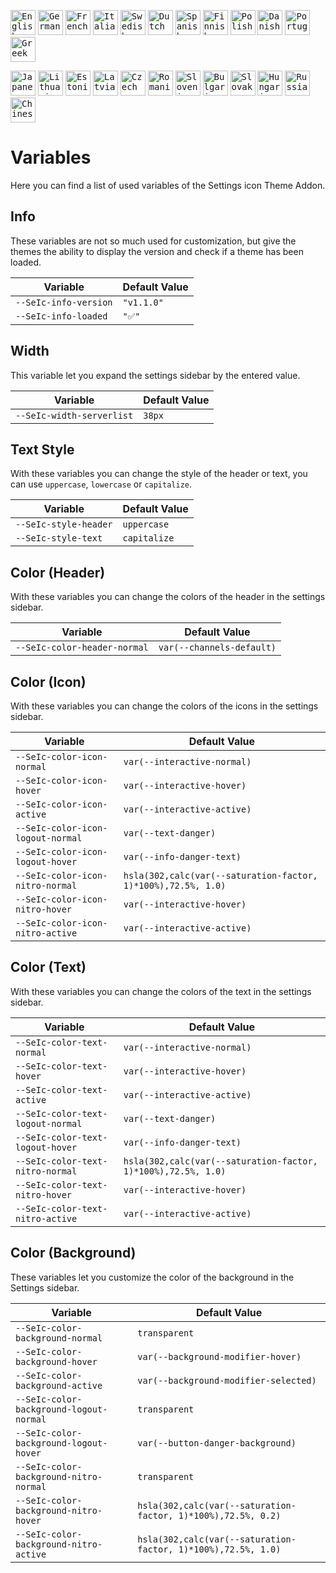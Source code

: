<kbd>[<img title="English" alt="English" src="https://crearts-community.github.io/Assets/languages/english.png" width="40">](readme.md)</kbd>
<kbd>[<img title="German" alt="German" src="https://crearts-community.github.io/Assets/languages/german.png" width="40">](.github/docs/translations/variables/german.md)</kbd>
<kbd>[<img title="French" alt="French" src="https://crearts-community.github.io/Assets/languages/french.png" width="40">](.github/docs/translations/variables/french.md)</kbd>
<kbd>[<img title="Italian" alt="Italian" src="https://crearts-community.github.io/Assets/languages/italian.png" width="40">](.github/docs/translations/variables/italian.md)</kbd>
<kbd>[<img title="Swedish" alt="Swedish" src="https://crearts-community.github.io/Assets/languages/swedish.png" width="40">](.github/docs/translations/variables/swedish.md)</kbd>
<kbd>[<img title="Dutch" alt="Dutch" src="https://crearts-community.github.io/Assets/languages/dutch.png" width="40">](.github/docs/translations/variables/dutch.md)</kbd>
<kbd>[<img title="Spanish" alt="Spanish" src="https://crearts-community.github.io/Assets/languages/spanish.png" width="40">](.github/docs/translations/variables/spanish.md)</kbd>
<kbd>[<img title="Finnish" alt="Finnish" src="https://crearts-community.github.io/Assets/languages/finnish.png" width="40">](.github/docs/translations/variables/finnish.md)</kbd>
<kbd>[<img title="Polish" alt="Polish" src="https://crearts-community.github.io/Assets/languages/polish.png" width="40">](.github/docs/translations/variables/polish.md)</kbd>
<kbd>[<img title="Danish" alt="Danish" src="https://crearts-community.github.io/Assets/languages/danish.png" width="40">](.github/docs/translations/variables/danish.md)</kbd>
<kbd>[<img title="Portuguese" alt="Portuguese" src="https://crearts-community.github.io/Assets/languages/portuguese.png" width="40">](.github/docs/translations/variables/portuguese.md)</kbd>
<kbd>[<img title="Greek" alt="Greek" src="https://crearts-community.github.io/Assets/languages/greek.png" width="40">](.github/docs/translations/variables/greek.md)</kbd>

<kbd>[<img title="Japanese" alt="Japanese" src="https://crearts-community.github.io/Assets/languages/japanese.png" width="40">](.github/docs/translations/variables/japanese.md)</kbd>
<kbd>[<img title="Lithuanian" alt="Lithuanian" src="https://crearts-community.github.io/Assets/languages/lithuanian.png" width="40">](.github/docs/translations/variables/lithuanian.md)</kbd>
<kbd>[<img title="Estonian" alt="Estonian" src="https://crearts-community.github.io/Assets/languages/estonian.png" width="40">](.github/docs/translations/variables/estonian.md)</kbd>
<kbd>[<img title="Latvian" alt="Latvian" src="https://crearts-community.github.io/Assets/languages/latvian.png" width="40">](.github/docs/translations/variables/latvian.md)</kbd>
<kbd>[<img title="Czech" alt="Czech" src="https://crearts-community.github.io/Assets/languages/czech.png" width="40">](.github/docs/translations/variables/czech.md)</kbd>
<kbd>[<img title="Romanian" alt="Romanian" src="https://crearts-community.github.io/Assets/languages/romanian.png" width="40">](.github/docs/translations/variables/romanian.md)</kbd>
<kbd>[<img title="Slovenian" alt="Slovenian" src="https://crearts-community.github.io/Assets/languages/slovenian.png" width="40">](.github/docs/translations/variables/slovenian.md)</kbd>
<kbd>[<img title="Bulgarian" alt="Bulgarian" src="https://crearts-community.github.io/Assets/languages/bulgarian.png" width="40">](.github/docs/translations/variables/bulgarian.md)</kbd>
<kbd>[<img title="Slovak" alt="Slovak" src="https://crearts-community.github.io/Assets/languages/slovak.png" width="40">](.github/docs/translations/variables/slovak.md)</kbd>
<kbd>[<img title="Hungarian" alt="Hungarian" src="https://crearts-community.github.io/Assets/languages/hungarian.png" width="40">](.github/docs/translations/variables/hungarian.md)</kbd>
<kbd>[<img title="Russian" alt="Russian" src="https://crearts-community.github.io/Assets/languages/russian.png" width="40">](.github/docs/translations/variables/russian.md)</kbd>
<kbd>[<img title="Chinese" alt="Chinese" src="https://crearts-community.github.io/Assets/languages/chinese.png" width="40">](.github/docs/translations/variables/chinese.md)</kbd>


# Variables

Here you can find a list of used variables of the Settings icon Theme Addon.

## Info

These variables are not so much used for customization, but give the themes the ability to display the version and check if a theme has been loaded.

| Variable | Default Value |
| ------------- | ------------- |
| ```--SeIc-info-version``` | ```"v1.1.0"``` |
| ```--SeIc-info-loaded``` | ```"✅"``` |

## Width

This variable let you expand the settings sidebar by the entered value.

| Variable | Default Value |
| ------------- | ------------- |
| ```--SeIc-width-serverlist``` | ```38px``` |

## Text Style

With these variables you can change the style of the header or text, you can use ``uppercase``, ``lowercase`` or ``capitalize``.

| Variable | Default Value
| ------------- | ------------- |
| ```--SeIc-style-header``` | ```uppercase``` |
| ```--SeIc-style-text``` | ```capitalize``` |

## Color (Header)

With these variables you can change the colors of the header in the settings sidebar.

| Variable | Default Value |
| ------------- | ------------- |
| ```--SeIc-color-header-normal``` | ```var(--channels-default)``` |

## Color (Icon)

With these variables you can change the colors of the icons in the settings sidebar.

| Variable | Default Value |
| ------------- | ------------- |
| ```--SeIc-color-icon-normal``` | ```var(--interactive-normal)``` |
| ```--SeIc-color-icon-hover``` | ```var(--interactive-hover)``` |
| ```--SeIc-color-icon-active``` | ```var(--interactive-active)``` |
| ```--SeIc-color-icon-logout-normal``` | ```var(--text-danger)``` |
| ```--SeIc-color-icon-logout-hover``` | ```var(--info-danger-text)``` |
| ```--SeIc-color-icon-nitro-normal``` | ```hsla(302,calc(var(--saturation-factor, 1)*100%),72.5%, 1.0)``` |
| ```--SeIc-color-icon-nitro-hover``` | ```var(--interactive-hover)``` |
| ```--SeIc-color-icon-nitro-active``` | ```var(--interactive-active)``` |

## Color (Text)

With these variables you can change the colors of the text in the settings sidebar.

| Variable | Default Value |
| ------------- | ------------- |
| ```--SeIc-color-text-normal``` | ```var(--interactive-normal)``` |
| ```--SeIc-color-text-hover``` | ```var(--interactive-hover)``` |
| ```--SeIc-color-text-active``` | ```var(--interactive-active)``` |
| ```--SeIc-color-text-logout-normal``` | ```var(--text-danger)``` |
| ```--SeIc-color-text-logout-hover``` | ```var(--info-danger-text)``` |
| ```--SeIc-color-text-nitro-normal``` | ```hsla(302,calc(var(--saturation-factor, 1)*100%),72.5%, 1.0)``` |
| ```--SeIc-color-text-nitro-hover``` | ```var(--interactive-hover)``` |
| ```--SeIc-color-text-nitro-active``` | ```var(--interactive-active)``` |

## Color (Background)

These variables let you customize the color of the background in the Settings sidebar.

| Variable | Default Value |
| ------------- | ------------- |
| ```--SeIc-color-background-normal``` | ```transparent``` |
| ```--SeIc-color-background-hover``` | ```var(--background-modifier-hover)``` |
| ```--SeIc-color-background-active``` | ```var(--background-modifier-selected)``` |
| ```--SeIc-color-background-logout-normal``` | ```transparent``` |
| ```--SeIc-color-background-logout-hover``` | ```var(--button-danger-background)``` |
| ```--SeIc-color-background-nitro-normal``` | ```transparent``` |
| ```--SeIc-color-background-nitro-hover``` | ```hsla(302,calc(var(--saturation-factor, 1)*100%),72.5%, 0.2)``` |
| ```--SeIc-color-background-nitro-active``` | ```hsla(302,calc(var(--saturation-factor, 1)*100%),72.5%, 1.0)``` |

